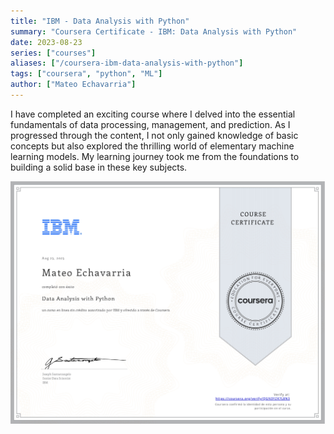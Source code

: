 ```yaml
---
title: "IBM - Data Analysis with Python"
summary: "Coursera Certificate - IBM: Data Analysis with Python"
date: 2023-08-23
series: ["courses"]
aliases: ["/coursera-ibm-data-analysis-with-python"]
tags: ["coursera", "python", "ML"]
author: ["Mateo Echavarria"]
---
```


I have completed an exciting course where I delved into the essential fundamentals of data processing, management, and prediction. As I progressed through the content, I not only gained knowledge of basic concepts but also explored the thrilling world of elementary machine learning models. My learning journey took me from the foundations to building a solid base in these key subjects.

[![IBM - Data Analysis with Python](https://raw.githubusercontent.com/TeoEchavarria/TeoEchavarria.github.io/master/images/certificates/coursera_IBM_DBP.jpg#center)](https://www.coursera.org/account/accomplishments/verify/QGN3YZK7L8N3)
